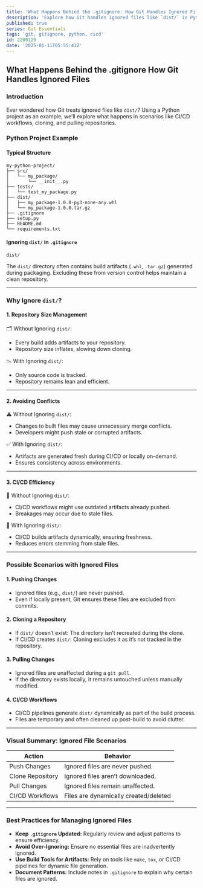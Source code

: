 ```yaml
---
title: 'What Happens Behind the .gitignore: How Git Handles Ignored Files'
description: 'Explore how Git handles ignored files like `dist/` in Python projects, covering scenarios like CI/CD, cloning, and pulling repositories.'
published: true
series: Git Essentials
tags: 'git, gitignore, python, cicd'
id: 2200129
date: '2025-01-11T05:55:43Z'
---
```


## What Happens Behind the .gitignore How Git Handles Ignored Files

### Introduction

Ever wondered how Git treats ignored files like `dist/`? Using a Python project as an example, we’ll explore what happens in scenarios like CI/CD workflows, cloning, and pulling repositories.

### Python Project Example

#### Typical Structure

```plaintext
my-python-project/
├── src/
│   └── my_package/
│       └── __init__.py
├── tests/
│   └── test_my_package.py
├── dist/
│   ├── my_package-1.0.0-py3-none-any.whl
│   └── my_package-1.0.0.tar.gz
├── .gitignore
├── setup.py
├── README.md
└── requirements.txt
```

#### Ignoring `dist/` in `.gitignore`

```plaintext
dist/
```

The `dist/` directory often contains build artifacts (`.whl`, `.tar.gz`) generated during packaging. Excluding these from version control helps maintain a clean repository.

---

### Why Ignore `dist/`?

#### 1. Repository Size Management

🗂️ Without Ignoring `dist/`:

- Every build adds artifacts to your repository.
- Repository size inflates, slowing down cloning.

📉 With Ignoring `dist/`:

- Only source code is tracked.
- Repository remains lean and efficient.

---

#### 2. Avoiding Conflicts

⚠️ Without Ignoring `dist/`:

- Changes to built files may cause unnecessary merge conflicts.
- Developers might push stale or corrupted artifacts.

✅ With Ignoring `dist/`:

- Artifacts are generated fresh during CI/CD or locally on-demand.
- Ensures consistency across environments.

---

#### 3. CI/CD Efficiency

🚧 Without Ignoring `dist/`:

- CI/CD workflows might use outdated artifacts already pushed.
- Breakages may occur due to stale files.

🚀 With Ignoring `dist/`:

- CI/CD builds artifacts dynamically, ensuring freshness.
- Reduces errors stemming from stale files.

---

### Possible Scenarios with Ignored Files

#### 1. Pushing Changes

- Ignored files (e.g., `dist/`) are never pushed.
- Even if locally present, Git ensures these files are excluded from commits.

#### 2. Cloning a Repository

- If `dist/` doesn’t exist: The directory isn’t recreated during the clone.
- If CI/CD creates `dist/`: Cloning excludes it as it’s not tracked in the repository.

#### 3. Pulling Changes

- Ignored files are unaffected during a `git pull`.
- If the directory exists locally, it remains untouched unless manually modified.

#### 4. CI/CD Workflows

- CI/CD pipelines generate `dist/` dynamically as part of the build process.
- Files are temporary and often cleaned up post-build to avoid clutter.

---

### Visual Summary: Ignored File Scenarios

| Action | Behavior |
|-|-|
| Push Changes | Ignored files are never pushed. |
| Clone Repository | Ignored files aren’t downloaded. |
| Pull Changes | Ignored files remain unaffected. |
| CI/CD Workflows | Files are dynamically created/deleted |

---

### Best Practices for Managing Ignored Files

- **Keep `.gitignore` Updated:** Regularly review and adjust patterns to ensure efficiency.
- **Avoid Over-Ignoring:** Ensure no essential files are inadvertently ignored.
- **Use Build Tools for Artifacts:** Rely on tools like `make`, `tox`, or CI/CD pipelines for dynamic file generation.
- **Document Patterns:** Include notes in `.gitignore` to explain why certain files are ignored.
